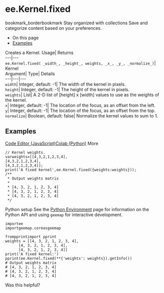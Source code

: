  
#  ee.Kernel.fixed 
bookmark_borderbookmark Stay organized with collections  Save and categorize content based on your preferences.
  * On this page
  * [Examples](https://developers.google.com/earth-engine/apidocs/ee-kernel-fixed#examples)


Creates a Kernel. 
Usage| Returns  
---|---  
`ee.Kernel.fixed( _width_, _height_, weights, _x_, _y_, _normalize_)`| Kernel  
Argument| Type| Details  
---|---|---  
`width`| Integer, default: -1| The width of the kernel in pixels.  
`height`| Integer, default: -1| The height of the kernel in pixels.  
`weights`| List| A 2-D list of [height] x [width] values to use as the weights of the kernel.  
`x`| Integer, default: -1| The location of the focus, as an offset from the left.  
`y`| Integer, default: -1| The location of the focus, as an offset from the top.  
`normalize`| Boolean, default: false| Normalize the kernel values to sum to 1.  
## Examples
[Code Editor (JavaScript)](https://developers.google.com/earth-engine/apidocs/ee-kernel-fixed#code-editor-javascript-sample)[Colab (Python)](https://developers.google.com/earth-engine/apidocs/ee-kernel-fixed#colab-python-sample) More
```
// Kernel weights.
varweights=[[4,3,2,1,2,3,4],
[4,3,2,1,2,3,4],
[4,3,2,1,2,3,4]];
print('A fixed kernel',ee.Kernel.fixed({weights:weights}));
/**
 * Output weights matrix
 *
 * [4, 3, 2, 1, 2, 3, 4]
 * [4, 3, 2, 1, 2, 3, 4]
 * [4, 3, 2, 1, 2, 3, 4]
 */
```
Python setup
See the [ Python Environment](https://developers.google.com/earth-engine/guides/python_install) page for information on the Python API and using `geemap` for interactive development.
```
importee
importgeemap.coreasgeemap
```
```
frompprintimport pprint
weights = [[4, 3, 2, 1, 2, 3, 4],
      [4, 3, 2, 1, 2, 3, 4],
      [4, 3, 2, 1, 2, 3, 4]]
print('A fixed kernel:')
pprint(ee.Kernel.fixed(**{'weights': weights}).getInfo())
# Output weights matrix
# [4, 3, 2, 1, 2, 3, 4]
# [4, 3, 2, 1, 2, 3, 4]
# [4, 3, 2, 1, 2, 3, 4]
```

Was this helpful?
